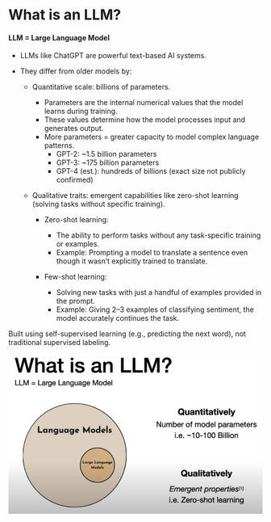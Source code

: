 # What is an LLM?

#### LLM = Large Language Model

- LLMs like ChatGPT are powerful text-based AI systems.

- They differ from older models by:
  - Quantitative scale: billions of parameters.
    - Parameters are the internal numerical values that the model learns during training.
    - These values determine how the model processes input and generates output.
    - More parameters = greater capacity to model complex language patterns.
      - GPT-2: ~1.5 billion parameters
      - GPT-3: ~175 billion parameters
      - GPT-4 (est.): hundreds of billions (exact size not publicly confirmed)
    
  - Qualitative traits: emergent capabilities like zero-shot learning (solving tasks without specific training).
      - Zero-shot learning:
        - The ability to perform tasks without any task-specific training or examples.
        - Example: Prompting a model to translate a sentence even though it wasn’t explicitly trained to translate.
        
      - Few-shot learning:
        - Solving new tasks with just a handful of examples provided in the prompt.
        - Example: Giving 2–3 examples of classifying sentiment, the model accurately continues the task.

Built using self-supervised learning (e.g., predicting the next word), not traditional supervised labeling.



  ![mon](../image/01_LLM_intro.jpg)

  
